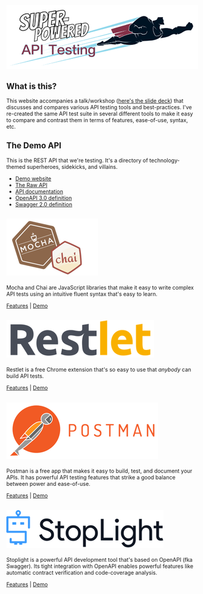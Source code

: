 [![Super-Powered API Testing](assets/img/title-banner.png)](http://apitesting.bigstickcarpet.com)

What is this?
--------------------------------------------------------------------------------
This website accompanies a talk/workshop ([here's the slide deck](https://github.com/BigstickCarpet/super-powered-api-testing/blob/master/presentation.pdf)) that discusses and compares various API testing tools and best-practices.  I've re-created the same API test suite in several different tools to make it easy to compare and contrast them in terms of features, ease-of-use, syntax, etc.


The Demo API
--------------------------------------------------------------------------------
This is the REST API that we're testing.  It's a directory of technology-themed superheroes, sidekicks, and villains.

- [Demo website](http://heroes.bigstickcarpet.com/)
- [The Raw API](https://api.heroes.bigstickcarpet.com/)
- [API documentation](https://documenter.getpostman.com/view/220187/super-tech-heroes-api/77cf6KB)
- [OpenAPI 3.0 definition](https://api.heroes.bigstickcarpet.com/schema)
- [Swagger 2.0 definition](https://api.heroes.bigstickcarpet.com/schema?accept=application/openapi+json;version=2.0)



[![Mocha & Chai](assets/img/mocha-chai/logo.png)](mocha-chai/)
--------------------------------------------------------------------------------
Mocha and Chai are JavaScript libraries that make it easy to write complex API tests using an intuitive fluent syntax that's easy to learn.

[Features](mocha-chai/) | [Demo](mocha-chai/#demo-setup)



[![Restlet](assets/img/restlet/logo.png)](restlet/)
--------------------------------------------------------------------------------
Restlet is a free Chrome extension that's so easy to use that _anybody_ can build API tests.

[Features](restlet/) | [Demo](restlet/#demo-setup)



[![Postman](assets/img/postman/logo.png)](postman/)
--------------------------------------------------------------------------------
Postman is a free app that makes it easy to build, test, and document your APIs.  It has powerful API testing features that strike a good balance between power and ease-of-use.

[Features](postman/) | [Demo](postman/#demo-setup)



[![Stoplight](assets/img/stoplight/logo.png)](stoplight/)
--------------------------------------------------------------------------------
Stoplight is a powerful API development tool that's based on OpenAPI (fka Swagger).  Its tight integration with OpenAPI enables powerful features like automatic contract verification and code-coverage analysis.

[Features](stoplight/) | [Demo](stoplight/#demo-setup)
